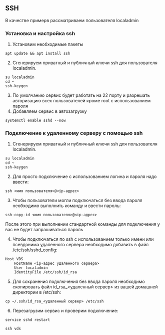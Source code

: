 ## SSH
В качестве примерв рассматриваем пользователя localadmin

### Установка и настройка ssh
1. Установим необходимые пакеты
```
apt update && apt install ssh
```
2. Сгенерируем приватный и публичный ключи ssh для пользователя localadmin.
```
su localadmin
cd ~
ssh-keygen
```
3. По умолчанию сервис будет работать на 22 порту и разрешать авторизацию всех пользователей кроме root с использованием пароля
4. Добавляем сервис в автозагрузку
```
systemctl enable sshd --now
```

### Подключение к удаленному серверу с помощью ssh
1. Сгенерируем приватный и публичный ключи ssh для пользователя localadmin.
```
su localadmin
cd ~
ssh-keygen
```
2. Для просто подключение с использованием логина и пароля надо ввести:
```
ssh <имя пользователя>@<ip-адрес>
```
3. Чтобы пользователи могли подключаться без ввода пароля необходимо выполнить команду и ввести пароль:
```
ssh-copy-id <имя пользователя>@<ip-адрес>
```
После этого при выполнении стандартной команды для подключения у вас не будет запрашиваться пароль

4. Чтобы подключаться по ssh с использованием только имени или псевдонима удаленного сервера необходимо добавить в файл /etc/ssh/sshd_config:
```
Host VDS
    HostName <ip-адрес удаленного сервера>
    User localadmin
    IdentityFile /etc/ssh/id_rsa
```
5. Для сохранения подключения без ввода пароля необходимо скопировать файл id_rsa_<удаленный сервер> из вашей домашней директории в /etc/ssh:
```
cp ~/.ssh/id_rsa_<удаленный сервер> /etc/ssh
```
6. Перезагрузим сервис и проверим подключение:
```
service sshd restart

ssh vds
```